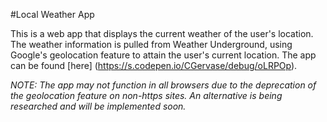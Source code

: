 #Local Weather App

This is a web app that displays the current weather of the user's location. The weather information is pulled from Weather Underground, using Google's geolocation feature to attain the user's current location. The app can be found [here] (https://s.codepen.io/CGervase/debug/oLRPOp).

*NOTE: The app may not function in all browsers due to the deprecation of the geolocation feature on non-https sites. An alternative is being researched and will be implemented soon.*
